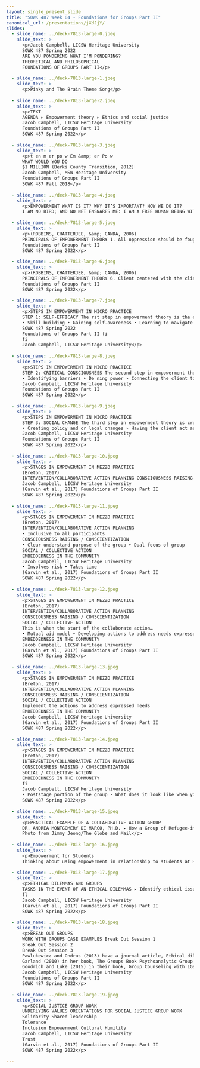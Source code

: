 ```yaml
---
layout: single_present_slide
title: "SOWK 487 Week 04 - Foundations for Groups Part II"
canonical_url: /presentations/jXdJjY/
slides:
  - slide_name: ../deck-7813-large-0.jpeg
    slide_text: >
      <p>Jacob Campbell, LICSW Heritage University
      SOWK 487 Spring 2022
      ARE YOU PONDERING WHAT I’M PONDERING?
      THEORETICAL AND PHILOSOPHICAL
      FOUNDATIONS OF GROUPS PART II</p>
      
  - slide_name: ../deck-7813-large-1.jpeg
    slide_text: >
      <p>Pinky and The Brain Theme Song</p>
      
  - slide_name: ../deck-7813-large-2.jpeg
    slide_text: >
      <p>TEXT
      AGENDA ▸ Empowerment theory ▸ Ethics and social justice
      Jacob Campbell, LICSW Heritage University
      Foundations of Groups Part II
      SOWK 487 Spring 2022</p>
      
  - slide_name: ../deck-7813-large-3.jpeg
    slide_text: >
      <p>t en m er po w Em &amp; er Po w
      WHAT WOULD YOU DO
      $1 MILLION (Berks County Transition, 2012)
      Jacob Campbell, MSW Heritage University
      Foundations of Groups Part II
      SOWK 487 Fall 2018</p>
      
  - slide_name: ../deck-7813-large-4.jpeg
    slide_text: >
      <p>EMPOWERMENT WHAT IS IT? WHY IT’S IMPORTANT? HOW WE DO IT?
      I AM NO BIRD; AND NO NET ENSNARES ME: I AM A FREE HUMAN BEING WITH AN INDEPENDENT WILL — Charlotte Brontë, Jane Eyre</p>
      
  - slide_name: ../deck-7813-large-5.jpeg
    slide_text: >
      <p>(ROBBINS, CHATTERJEE, &amp; CANDA, 2006)
      PRINCIPALS OF EMPOWERMENT THEORY 1. All oppression should be fought 2. A systematic understanding of oppression must be maintained 3. People are capable of empowering themselves 4. People need to connect with others to work on empowerment 5. Clinician and the client share power Jacob Campbell, LICSW Heritage University
      Foundations of Groups Part II
      SOWK 487 Spring 2022</p>
      
  - slide_name: ../deck-7813-large-6.jpeg
    slide_text: >
      <p>(ROBBINS, CHATTERJEE, &amp; CANDA, 2006)
      PRINCIPALS OF EMPOWERMENT THEORY 6. Client centered with the client being encouraged to tell own story &amp; develop own goals 7. Client as “victor not victim” 8. Social change is goal, not symptom reduction. 9. Clinicians must examine how their practice may disempower clients 10.Clinician may need to be socially and politically active to address mezzo and macro needs [local, national, global issues] Jacob Campbell, LICSW Heritage University
      Foundations of Groups Part II
      SOWK 487 Spring 2022</p>
      
  - slide_name: ../deck-7813-large-7.jpeg
    slide_text: >
      <p>STEPS IN EMPOWERMENT IN MICRO PRACTICE
      STEP 1: SELF-EFFICACY The rst step in empowerment theory is the empowering of the client. This means helping them to gain self-ef cacy. This can be done by the following:
      ‣ Skill building ‣ Gaining self-awareness ‣ Learning to navigate systems
      SOWK 487 Spring 2022
      Foundations of Groups Part II fi
      fi
      Jacob Campbell, LICSW Heritage University</p>
      
  - slide_name: ../deck-7813-large-8.jpeg
    slide_text: >
      <p>STEPS IN EMPOWERMENT IN MICRO PRACTICE
      STEP 2: CRITICAL CONSCIOUSNESS The second step in empowerment theory is connecting the client to the “bigger picture.” This means helping them to gain a critical consciousness about oppression and obstacles. Some examples of this are as follows:
      ‣ Identifying barriers ‣ De ning power ‣ Connecting the client to a group ‣ Letting them know they aren’t alone fi
      Jacob Campbell, LICSW Heritage University
      Foundations of Groups Part II
      SOWK 487 Spring 2022</p>
      
  - slide_name: ../deck-7813-large-9.jpeg
    slide_text: >
      <p>STEPS IN EMPOWERMENT IN MICRO PRACTICE
      STEP 3: SOCIAL CHANGE The third step in empowerment theory is creating larger social change. The following are some possible ideas:
      ‣ Creating policy and or legal changes ‣ Having the client act as a mentor ‣ Connecting to another activity that allows them to make social change
      Jacob Campbell, LICSW Heritage University
      Foundations of Groups Part II
      SOWK 487 Spring 2022</p>
      
  - slide_name: ../deck-7813-large-10.jpeg
    slide_text: >
      <p>STAGES IN EMPOWERMENT IN MEZZO PRACTICE
      (Breton, 2017)
      INTERVENTION/COLLABORATIVE ACTION PLANNING CONSCIOUSNESS RAISING / CONSCIENTIZATION SOCIAL / COLLECTIVE ACTION EMBEDDEDNESS IN THE COMMUNITY
      Jacob Campbell, LICSW Heritage University
      (Garvin et al., 2017) Foundations of Groups Part II
      SOWK 487 Spring 2022</p>
      
  - slide_name: ../deck-7813-large-11.jpeg
    slide_text: >
      <p>STAGES IN EMPOWERMENT IN MEZZO PRACTICE
      (Breton, 2017)
      INTERVENTION/COLLABORATIVE ACTION PLANNING
      ‣ Inclusive to all participants
      CONSCIOUSNESS RAISING / CONSCIENTIZATION
      ‣ Clear understand purpose of the group ‣ Dual focus of group
      SOCIAL / COLLECTIVE ACTION
      EMBEDDEDNESS IN THE COMMUNITY
      Jacob Campbell, LICSW Heritage University
      ‣ Involves risk ‣ Takes time
      (Garvin et al., 2017) Foundations of Groups Part II
      SOWK 487 Spring 2022</p>
      
  - slide_name: ../deck-7813-large-12.jpeg
    slide_text: >
      <p>STAGES IN EMPOWERMENT IN MEZZO PRACTICE
      (Breton, 2017)
      INTERVENTION/COLLABORATIVE ACTION PLANNING
      CONSCIOUSNESS RAISING / CONSCIENTIZATION
      SOCIAL / COLLECTIVE ACTION
      This is when the start of the collaborate action…
      ‣ Mutual aid model ‣ Developing actions to address needs expressed
      EMBEDDEDNESS IN THE COMMUNITY
      Jacob Campbell, LICSW Heritage University
      (Garvin et al., 2017) Foundations of Groups Part II
      SOWK 487 Spring 2022</p>
      
  - slide_name: ../deck-7813-large-13.jpeg
    slide_text: >
      <p>STAGES IN EMPOWERMENT IN MEZZO PRACTICE
      (Breton, 2017)
      INTERVENTION/COLLABORATIVE ACTION PLANNING
      CONSCIOUSNESS RAISING / CONSCIENTIZATION
      SOCIAL / COLLECTIVE ACTION
      Implement the actions to address expressed needs
      EMBEDDEDNESS IN THE COMMUNITY
      Jacob Campbell, LICSW Heritage University
      (Garvin et al., 2017) Foundations of Groups Part II
      SOWK 487 Spring 2022</p>
      
  - slide_name: ../deck-7813-large-14.jpeg
    slide_text: >
      <p>STAGES IN EMPOWERMENT IN MEZZO PRACTICE
      (Breton, 2017)
      INTERVENTION/COLLABORATIVE ACTION PLANNING
      CONSCIOUSNESS RAISING / CONSCIENTIZATION
      SOCIAL / COLLECTIVE ACTION
      EMBEDDEDNESS IN THE COMMUNITY
      fi
      Jacob Campbell, LICSW Heritage University
      ‣ Poststage portion of the group ‣ What does it look like when you are nished or end ‣ How do we consolidate changes made (Garvin et al., 2017) Foundations of Groups Part II
      SOWK 487 Spring 2022</p>
      
  - slide_name: ../deck-7813-large-15.jpeg
    slide_text: >
      <p>PRACTICAL EXAMPLE OF A COLLABORATIVE ACTION GROUP
      DR. ANDREA MONTGOMERY DI MARCO, PH.D. ▸ How a Group of Refugee-immigrant Women Living in the Diaspora in MetroVancouver De ne Flourishing and Experience ParticipatoryHospitality: A Feminist Participatory Action Research fi
      Photo from Jimmy Jeong/The Globe and Mail</p>
      
  - slide_name: ../deck-7813-large-16.jpeg
    slide_text: >
      <p>Empowerment for Students
      Thinking about using empowerment in relationship to students at Heritage and Potential needs. Start the planning of what a social action group might look like.</p>
      
  - slide_name: ../deck-7813-large-17.jpeg
    slide_text: >
      <p>ETHICAL DILEMMAS AND GROUPS
      TASKS IN THE EVENT OF AN ETHICAL DILEMMAS ▸ Identify ethical issues ▸ Determining appropriate help ▸ Thinking critically ▸ Managing con ict ▸ Planning and implementing decisions ▸ Evaluating and follow-up
      fl
      Jacob Campbell, LICSW Heritage University
      (Garvin et al., 2017) Foundations of Groups Part II
      SOWK 487 Spring 2022</p>
      
  - slide_name: ../deck-7813-large-18.jpeg
    slide_text: >
      <p>BREAK OUT GROUPS
      WORK WITH GROUPS CASE EXAMPLES Break Out Session 1
      Break Out Session 2
      Break Out Session 3
      Pawlukewicz and Ondrus (2013) have a journal article, Ethical dilemmas: The use of applied scenarios in the helping professions. Appendix A (at the end) has a set of numbered scenarios. Talk about the following: 3, 7, 9, 11, 17, 22, and 25.
      Garland (2010) in her book, The Groups Book Psychoanalytic Group Therapy: Principles and Practice, has a number of vignettes. I’ve provided Vignette D: Verbal abuse. Read through the example and the discussion. What are thoughts that it brings up and considerations we should have?
      Goodrich and Luke (2015) in their book, Group Counseling with LGBTQI Persons provide a number of great case examples and discussions. An example about starting an empowerment group. Read through the example and the discussion. What are thoughts that it brings up and considerations we should have?
      Jacob Campbell, LICSW Heritage University
      Foundations of Groups Part II
      SOWK 487 Spring 2022</p>
      
  - slide_name: ../deck-7813-large-19.jpeg
    slide_text: >
      <p>SOCIAL JUSTICE GROUP WORK
      UNDERLYING VALUES ORIENTATIONS FOR SOCIAL JUSTICE GROUP WORK
      Solidarity Shared leadership
      Tolerance
      Inclusion Empowerment Cultural Humility
      Jacob Campbell, LICSW Heritage University
      Trust
      (Garvin et al., 2017) Foundations of Groups Part II
      SOWK 487 Spring 2022</p>
      
---
```

